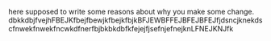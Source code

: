 here supposed to write some reasons about why you make some change.
dbkkdbjfvejhFBEJKfbejfbewjkfbejkfbjkBFJEWBFFEJBFEJBFEJfjdsncjknekdscfnwekfnwekfncwkdfnerfbjbkbkdbfkfejejfjsefnjefnejknLFNEJKNJfk
